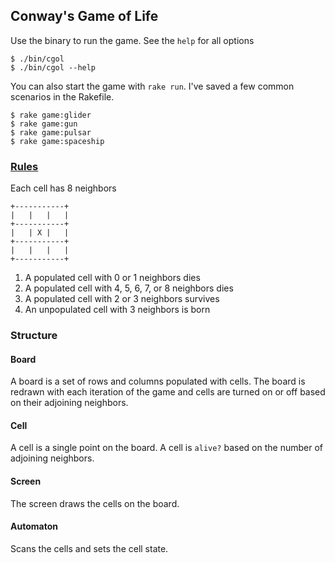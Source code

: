 ## Conway's Game of Life

Use the binary to run the game. See the `help` for all options

    $ ./bin/cgol
    $ ./bin/cgol --help

You can also start the game with `rake run`. I've saved a few common scenarios in the Rakefile.
    
    $ rake game:glider
    $ rake game:gun
    $ rake game:pulsar
    $ rake game:spaceship

### [Rules](http://www.bitstorm.org/gameoflife/)

Each cell has 8 neighbors

    +-----------+
    |   |   |   |
    +-----------+
    |   | X |   |
    +-----------+
    |   |   |   |
    +-----------+

1. A populated cell with 0 or 1 neighbors dies
1. A populated cell with 4, 5, 6, 7, or 8 neighbors dies
1. A populated cell with 2 or 3 neighbors survives
1. An unpopulated cell with 3 neighbors is born

### Structure

#### Board

A board is a set of rows and columns populated with cells.
The board is redrawn with each iteration of the game and cells are turned on or off based on their adjoining neighbors.

#### Cell

A cell is a single point on the board.
A cell is `alive?` based on the number of adjoining neighbors.

#### Screen

The screen draws the cells on the board.

#### Automaton

Scans the cells and sets the cell state.

